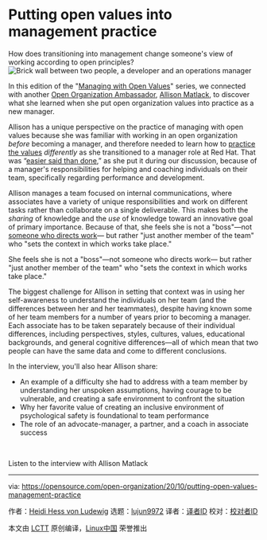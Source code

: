 [#]: collector: (lujun9972)
[#]: translator: ( )
[#]: reviewer: ( )
[#]: publisher: ( )
[#]: url: ( )
[#]: subject: (Putting open values into management practice)
[#]: via: (https://opensource.com/open-organization/20/10/putting-open-values-management-practice)
[#]: author: (Heidi Hess von Ludewig https://opensource.com/users/heidi-hess-von-ludewig)

Putting open values into management practice
======
How does transitioning into management change someone's view of working
according to open principles?
![Brick wall between two people, a developer and an operations manager][1]

In this edition of the "[Managing with Open Values][2]" series, we connected with another [Open Organization Ambassador][3], [Allison Matlack][4], to discover what she learned when she put open organization values into practice as a new manager.

Allison has a unique perspective on the practice of managing with open values because she was familiar with working in an open organization _before_ becoming a manager, and therefore needed to learn how to [practice the values][5] _differently_ as she transitioned to a manager role at Red Hat. That was “[easier said than done][6],” as she put it during our discussion, because of a manager's responsibilities for helping and coaching individuals on their team, specifically regarding performance and development.

Allison manages a team focused on internal communications, where associates have a variety of unique responsibilities and work on different tasks rather than collaborate on a single deliverable. This makes both the _sharing_ of knowledge and the _use_ of knowledge toward an innovative goal of primary importance. Because of that, she feels she is not a "boss"—not [someone who directs work][7]— but rather "just another member of the team" who "sets the context in which works take place."

She feels she is not a "boss"—not someone who directs work— but rather "just another member of the team" who "sets the context in which works take place."

The biggest challenge for Allison in setting that context was in using her self-awareness to understand the individuals on her team (and the differences between her and her teammates), despite having known some of her team members for a number of years prior to becoming a manager. Each associate has to be taken separately because of their individual differences, including perspectives, styles, cultures, values, educational backgrounds, and general cognitive differences—all of which mean that two people can have the same data and come to different conclusions.

In the interview, you'll also hear Allison share:

  * An example of a difficulty she had to address with a team member by understanding her unspoken assumptions, having courage to be vulnerable, and creating a safe environment to confront the situation
  * Why her favorite value of creating an inclusive environment of psychological safety is foundational to team performance
  * The role of an advocate-manager, a partner, and a coach in associate success



 

Listen to the interview with Allison Matlack

--------------------------------------------------------------------------------

via: https://opensource.com/open-organization/20/10/putting-open-values-management-practice

作者：[Heidi Hess von Ludewig][a]
选题：[lujun9972][b]
译者：[译者ID](https://github.com/译者ID)
校对：[校对者ID](https://github.com/校对者ID)

本文由 [LCTT](https://github.com/LCTT/TranslateProject) 原创编译，[Linux中国](https://linux.cn/) 荣誉推出

[a]: https://opensource.com/users/heidi-hess-von-ludewig
[b]: https://github.com/lujun9972
[1]: https://opensource.com/sites/default/files/styles/image-full-size/public/lead-images/devops_confusion_wall_questions.png?itok=zLS7K2JG (Brick wall between two people, a developer and an operations manager)
[2]: https://opensource.com/open-organization/managing-with-open-values
[3]: https://github.com/open-organization/governance/blob/master/community-roster.md
[4]: https://opensource.com/users/amatlack
[5]: https://theopenorganization.org/definition/
[6]: https://opensource.com/business/12/5/best-idea-wins-jim-whitehurst-red-hat-meritocracy
[7]: https://opensource.com/open-organization/18/10/understanding-engagement-empowerment
